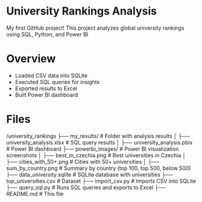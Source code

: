 # University Rankings Analysis

My first GitHub project!
This project analyzes global university rankings using SQL, Python, and Power BI

# Overview

- Loaded CSV data into SQLite
- Executed SQL queries for insights
- Exported results to Excel
- Built Power BI dashboard

# Files

/university_rankings ├── my_results/ # Folder with analysis results │ ├── university_analysis.xlsx # SQL query results │ ├── university_analysis.pbix # Power BI dashboard ├── powerbi_images/ # Power BI visualization screenshots │ ├── best_in_czechia.png # Best universities in Czechia │ ├── cities_with_50+.png # Cities with 50+ universities │ ├── sum_by_country.png # Summary by country (top 100, top 500, below 500) ├── data_university.sqlite # SQLite database with universities ├── top_universities.csv # Dataset ├── import_csv.py # Imports CSV into SQLite ├── query_sql.py # Runs SQL queries and exports to Excel ├── README.md # This file
